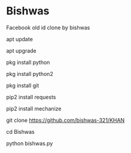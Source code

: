 # Bishwas
Facebook old id clone by bishwas

apt update

apt upgrade

pkg install python

pkg install python2

pkg install git 

pip2 install requests

pip2 install mechanize 


git clone https://github.com/bishwas-321/KHAN

cd Bishwas 

python bishwas.py
